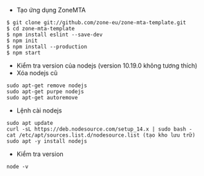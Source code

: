 - Tạo ứng dụng ZoneMTA
```
$ git clone git://github.com/zone-eu/zone-mta-template.git
$ cd zone-mta-template
$ npm install eslint --save-dev
$ npm init
$ npm install --production
$ npm start
```
- Kiểm tra version của nodejs (version 10.19.0 không tương thích) 
- Xóa nodejs cũ
```
sudo apt-get remove nodejs
sudo apt-get purpe nodejs
sudo apt-get autoremove
```
- Lệnh cài nodejs
```
sudo apt update
curl -sL https://deb.nodesource.com/setup_14.x | sudo bash -
cat /etc/apt/sources.list.d/nodesource.list (tạo kho lưu trữ)
sudo apt -y install nodejs
```
- Kiểm tra version 
```
node -v
```
